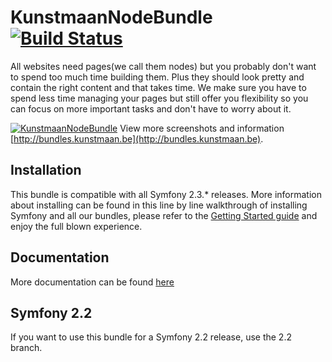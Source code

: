 # KunstmaanNodeBundle [![Build Status](https://travis-ci.org/Kunstmaan/KunstmaanNodeBundle.png?branch=master)](http://travis-ci.org/Kunstmaan/KunstmaanNodeBundle)

All websites need pages(we call them nodes) but you probably don't want to spend too much time building them. Plus they should look pretty and contain the right content and that takes time. We make sure you have to spend less time managing your pages but still offer you flexibility so you can focus on more important tasks and don't have to worry about it.

[![KunstmaanNodeBundle](http://bundles.kunstmaan.be/bundles/kunstmaankunstmaanbundles/img/features/tree.png)](http://bundles.kunstmaan.be)
View more screenshots and information [http://bundles.kunstmaan.be](http://bundles.kunstmaan.be).

## Installation

This bundle is compatible with all Symfony 2.3.* releases. More information about installing can be found in this line by line walkthrough of installing Symfony and all our bundles, please refer to the [Getting Started guide](http://bundles.kunstmaan.be/doc/01_GettingStarted.html) and enjoy the full blown experience.

## Documentation

More documentation can be found [here](https://github.com/Kunstmaan/KunstmaanNodeBundle/blob/master/Resources/doc/NodeBundle.md)

## Symfony 2.2

If you want to use this bundle for a Symfony 2.2 release, use the 2.2 branch.